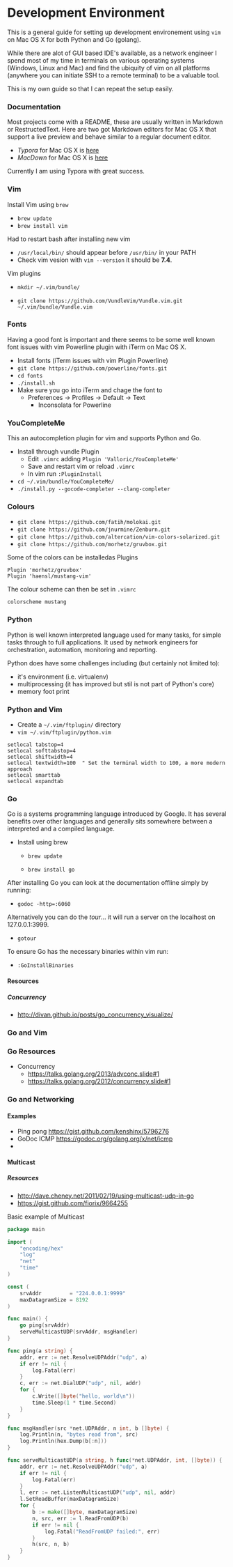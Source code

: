 # Development Environment

This is a general guide for setting up development environement using `vim` on Mac OS X for both Python and Go (golang).

While there are alot of GUI based IDE's available, as a network engineer I spend most of my time in terminals on various operating systems (Windows, Linux and Mac) and find the ubiquity of vim on all platforms (anywhere you can initiate SSH to a remote terminal) to be a valuable tool.

This is my own guide so that I can repeat the setup easily.

### Documentation

Most projects come with a README, these are usually written in Markdown or RestructedText.  Here are two got Markdown editors for Mac OS X that support a live preview and behave similar to a regular document editor.

- *Typora* for Mac OS X is [here](https://www.typora.io/)
- *MacDown* for Mac OS X is [here](http://macdown.uranusjr.com)

Currently I am using Typora with great success.

### Vim

Install Vim using `brew`

- `brew update`
- `brew install vim`

Had to restart bash after installing new vim

- `/usr/local/bin/` should appear before `/usr/bin/` in your PATH
- Check vim vesion with `vim --version` it should be **7.4**.


Vim plugins

- `mkdir ~/.vim/bundle/`


- `git clone https://github.com/VundleVim/Vundle.vim.git ~/.vim/bundle/Vundle.vim`

### Fonts

Having a good font is important and there seems to be some well known font issues with vim Powerline plugin with iTerm on Mac OS X.

- Install fonts (iTerm issues with vim Plugin Powerline)
- `git clone https://github.com/powerline/fonts.git`
- `cd fonts`
- `./install.sh`
- Make sure you go into iTerm and chage the font to 
  - Preferences -> Profiles -> Default -> Text
    - Inconsolata for Powerline

### YouCompleteMe

This an autocompletion plugin for vim and supports Python and Go.

- Install through vundle Plugin
  - Edit `.vimrc` adding `Plugin 'Valloric/YouCompleteMe'`
  - Save and restart vim or reload `.vimrc`
  - In vim run `:PluginInstall`
- `cd ~/.vim/bundle/YouCompleteMe/`
- `./install.py --gocode-completer --clang-completer`



### Colours

- `git clone https://github.com/fatih/molokai.git`
- `git clone https://github.com/jnurmine/Zenburn.git`
- `git clone https://github.com/altercation/vim-colors-solarized.git`
- `git clone https://github.com/morhetz/gruvbox.git`

Some of the colors can be installedas Plugins

```
Plugin 'morhetz/gruvbox'
Plugin 'haensl/mustang-vim'
```

The colour scheme can then be set in `.vimrc`

```
colorscheme mustang
```

### Python

Python is well known interpreted language used for many tasks, for simple tasks through to full applications.  It used by network engineers for orchestration, automation, monitoring and reporting.

Python does have some challenges including (but certainly not limited to):

- it's environment (i.e. virtualenv)
- multiprocessing (it has improved but stil is not part of Python's core)
- memory foot print

### Python and Vim

- Create a `~/.vim/ftplugin/` directory
- `vim ~/.vim/ftplugin/python.vim`

```
setlocal tabstop=4
setlocal softtabstop=4
setlocal shiftwidth=4
setlocal textwidth=100  " Set the terminal width to 100, a more modern approach
setlocal smarttab
setlocal expandtab
```

### Go

Go is a systems programming language introduced by Google.  It has several benefits over other languages and generally sits somewhere between a interpreted and a compiled language.

- Install using brew
  - `brew update`

  - `brew install go`


After installing Go you can look at the documentation offline simply by running:

- `godoc -http=:6060` 

Alternatively you can do the *tour*… it will run a server on the localhost on 127.0.0.1:3999.

- `gotour`

To ensure Go has the necessary binaries within vim run:

- `:GoInstallBinaries`

#### Resources

##### Concurrency

- http://divan.github.io/posts/go_concurrency_visualize/



### Go and Vim



### Go Resources

- Concurrency
  - https://talks.golang.org/2013/advconc.slide#1
  - https://talks.golang.org/2012/concurrency.slide#1



### Go and Networking

#### Examples

- Ping pong https://gist.github.com/kenshinx/5796276
- GoDoc ICMP https://godoc.org/golang.org/x/net/icmp
- ​

#### Multicast

##### Resources

- http://dave.cheney.net/2011/02/19/using-multicast-udp-in-go
- https://gist.github.com/fiorix/9664255

Basic example of Multicast

```go
package main

import (
	"encoding/hex"
	"log"
	"net"
	"time"
)

const (
	srvAddr         = "224.0.0.1:9999"
	maxDatagramSize = 8192
)

func main() {
	go ping(srvAddr)
	serveMulticastUDP(srvAddr, msgHandler)
}

func ping(a string) {
	addr, err := net.ResolveUDPAddr("udp", a)
	if err != nil {
		log.Fatal(err)
	}
	c, err := net.DialUDP("udp", nil, addr)
	for {
		c.Write([]byte("hello, world\n"))
		time.Sleep(1 * time.Second)
	}
}

func msgHandler(src *net.UDPAddr, n int, b []byte) {
	log.Println(n, "bytes read from", src)
	log.Println(hex.Dump(b[:n]))
}

func serveMulticastUDP(a string, h func(*net.UDPAddr, int, []byte)) {
	addr, err := net.ResolveUDPAddr("udp", a)
	if err != nil {
		log.Fatal(err)
	}
	l, err := net.ListenMulticastUDP("udp", nil, addr)
	l.SetReadBuffer(maxDatagramSize)
	for {
		b := make([]byte, maxDatagramSize)
		n, src, err := l.ReadFromUDP(b)
		if err != nil {
			log.Fatal("ReadFromUDP failed:", err)
		}
		h(src, n, b)
	}
}
```

